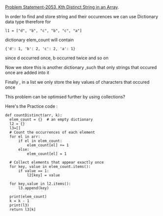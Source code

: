 [Problem Statement-2053. Kth Distinct String in an Array](https://leetcode.com/problems/kth-distinct-string-in-an-array/submissions/1345623047?envType=daily-question&envId=2024-08-05).

In order to find and store string and their occurences we can use Dictionary data type
therefore for

    l1 = ["d", "b", "c", "b", "c", "a"]

  dictionary elem_count will contain 
  
    {'d': 1, 'b': 2, 'c': 2, 'a': 1} 

  since d occurred once, b occurred twice and so on 

Now we store this is another dictionary ,such that only strings that occured once are added into it

Finally , in a list we only store the key values of characters that occured once 

This problem can be optimsed further by using collections?

Here's the Practice code :

    def countDistinct(arr, k):
      elem_count = {}  # an empty dictionary
      l2 = {}
      l3=[]
      # Count the occurrences of each element
      for el in arr:
          if el in elem_count:
              elem_count[el] += 1
          else:
              elem_count[el] = 1
    
      # Collect elements that appear exactly once
      for key, value in elem_count.items():
          if value == 1:
              l2[key] = value
            
      for key,value in l2.items():
          l3.append(key)

      print(elem_count)
      k = k - 1
      print(l3)
      return l3[k]
    

